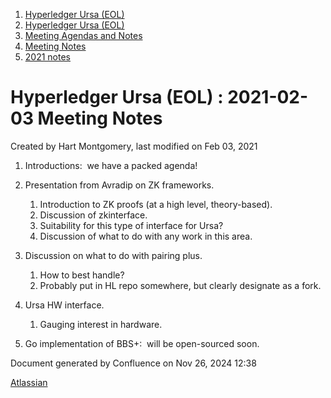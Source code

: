 1. [Hyperledger Ursa (EOL)](index.html)
2. [Hyperledger Ursa (EOL)](19595269.html)
3. [Meeting Agendas and Notes](Meeting-Agendas-and-Notes_19603313.html)
4. [Meeting Notes](Meeting-Notes_19611649.html)
5. [2021 notes](2021-notes_19612027.html)

# Hyperledger Ursa (EOL) : 2021-02-03 Meeting Notes

Created by Hart Montgomery, last modified on Feb 03, 2021

1. Introductions:  we have a packed agenda!
2. Presentation from Avradip on ZK frameworks.
   
   1. Introduction to ZK proofs (at a high level, theory-based).
   2. Discussion of zkinterface.
   3. Suitability for this type of interface for Ursa?
   4. Discussion of what to do with any work in this area.
3. Discussion on what to do with pairing plus.
   
   1. How to best handle?
   2. Probably put in HL repo somewhere, but clearly designate as a fork.
4. Ursa HW interface.
   
   1. Gauging interest in hardware.
5. Go implementation of BBS+:  will be open-sourced soon.

Document generated by Confluence on Nov 26, 2024 12:38

[Atlassian](http://www.atlassian.com/)
